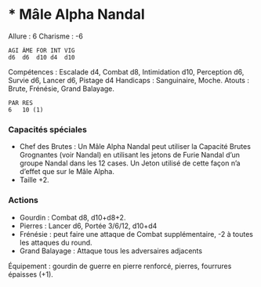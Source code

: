 # * Mâle Alpha Nandal

Allure : 6
Charisme : -6

	AGI	ÂME	FOR	INT	VIG
	d6	d6	d10	d4	d10

Compétences : Escalade d4, Combat d8, Intimidation d10, Perception d6, Survie d6, Lancer d6, Pistage d4
Handicaps : Sanguinaire, Moche.
Atouts : Brute, Frénésie, Grand Balayage.

	PAR	RES
	6	10 (1)

### Capacités spéciales
- Chef des Brutes : Un Mâle Alpha Nandal peut utiliser la Capacité Brutes Grognantes (voir Nandal) en utilisant les jetons de Furie Nandal d’un groupe Nandal dans les 12 cases. Un Jeton utilisé de cette façon n’a d’effet que sur le Mâle Alpha.
- Taille +2.

### Actions
- Gourdin : Combat d8, d10+d8+2.
- Pierres : Lancer d6, Portée 3/6/12, d10+d4
- Frénésie : peut faire une attaque de Combat supplémentaire, -2 à toutes les attaques du round.
- Grand Balayage : Attaque tous les adversaires adjacents

Équipement : gourdin de guerre en pierre renforcé, pierres, fourrures épaisses (+1).

